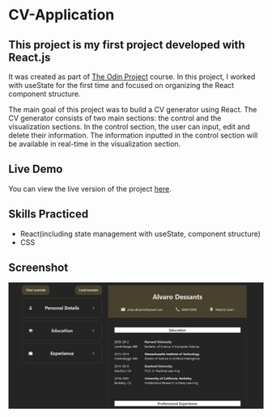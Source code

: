 # CV-Application

## This project is my first project developed with React.js
It was created as part of [The Odin Project](https://www.theodinproject.com) course. 
In this project, I worked with useState for the first time and focused on organizing the React component structure.

The main goal of this project was to build a CV generator using React. The CV generator consists of two main sections: the control and the visualization sections. In the control section, the user can input, edit and delete their information. The information inputted in the control section will be available in real-time in the visualization section. 

## Live Demo
You can view the live version of the project [here](cv-applicaton.vercel.app).

## Skills Practiced
- React(including state management with useState, component structure)
- CSS


## Screenshot
![Weather App Screenshot](./src/assets/screenshot.png)